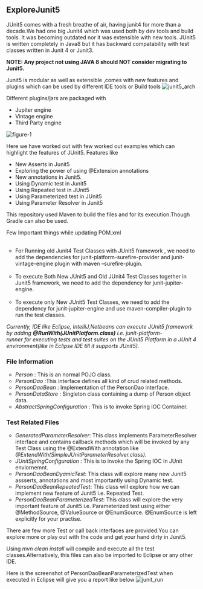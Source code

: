 <h2>ExploreJunit5</h2>
<p>
JUnit5 comes with a fresh breathe of air, having junit4 for more than a decade.We had one big Junit4 which was used both by dev tools and build tools. It was becoming outdated nor it was extensible with new tools.
JUnit5 is written completely in Java8 but it has backward compatability with test classes written in Junit 4 or Junit3.
<p>
<b>NOTE: Any project not using JAVA 8 should NOT consider migrating to Junit5.</B>
<p>
Junit5 is modular as well as extensible ,comes with new features and plugins which can be used by different IDE tools or Build tools
<img style="max-width:100%;" alt="junit5_arch" src="https://user-images.githubusercontent.com/12508591/33179625-195ccc46-d090-11e7-810a-9fe2c6d84658.gif">

Different plugins/jars are packaged with
- Jupiter engine
- Vintage engine
- Third Party engine

<img style="max-width:100%;" alt="figure-1" src="https://user-images.githubusercontent.com/12508591/33179996-38607042-d091-11e7-9b80-9052c1ff5e20.png">


Here we have worked out with few worked out examples which can highlight the features of JUnit5.
Features like
- New Asserts in Junit5
- Exploring the power of using @Extension annotations
- New annotations in Junit5.
- Using Dynamic test in Junit5
- Using Repeated test in JUnit5
- Using Parameterized test in JUnit5
- Using Parameter Resolver in Junit5
<p>This repository used Maven to build the files and for its execution.Though Gradle can also be used.
<p> Few Important things while updating POM.xml
  <ul style="list-style-type:circle">
  <li>For Running old Junit4 Test Classes with JUnit5 framework , we need to add the dependencies for junit-platform-surefire-provider and junit-vintage-engine plugin with maven –surefire-plugin.</li>
  <li> To execute Both New JUnit5 and Old JUnit4 Test Classes together in Junit5 framework, we need to add the dependency for junit-jupiter-engine.</li>
  <li>To execute only New JUnit5 Test Classes, we need to add the dependency for junit-jupiter-engine and use maven-compiler-plugin to run the test classes.</li>
</ul>

  
 <p> <i>Currently, IDE like Eclipse, IntelliJ,Netbeans can execute JUnit5 framework by adding <b>@RunWith(JUnitPlatform.class)</b> i.e. junit-platform-runner for executing tests and test suites on the JUnit5 Platform in a JUnit 4 environment(like in Eclipse IDE till it supports JUnit5).</i>
  
<h3> File Information </h3>
<ul style="list-style-type:circle">
<li>  <i>Person</i> : This is an normal POJO class.
<li>  <i>PersonDao</i> :This interface defines all kind of crud related methods.
<li>  <i>PersonDaoBean</i> : Implementation of the PersonDao interface.
<li>  <i>PersonDataStore</i> : Singleton class containing a dump of Person object data.
<li>  <i>AbstractSpringConfiguration</i> : This is to invoke Spring IOC Container.
</ul>
<p>
<h3> Test Related Files </h3>
<ul style="list-style-type:circle">
<li>  <i>GeneratedParameterResolver</i>: This class implements ParameterResolver interface and contains callback methods which will
       be invoked by any Test Class using the @ExtendWith annotation like <i>@ExtendWith(SimpleJUnitParameterResolver.class)</i>.
<li>  <i>JUnitSpringConfiguration</i> : This is to invoke the Spring IOC in JUnit enviornemnt.
<li>  <i>PersonDaoBeanDyamicTest</i>: This class will explore many new Junit5 assserts, annotations and most importantly using  Dynamic            test.
<li>  <i>PersonDaoBeanRepeatedTest</i>: This class will explore how we can implement new feature of Junit5 i.e. Repeated Test.
<li>  <i>PersonDaoBeanParameterizedTest</i>: This class will explore the very important feature of Junit5 i.e. Parameterized test using             either @MethodSource, @ValueSource or @EnumSource. @EnumSource is left explicitly for your practise.
</ul>
<p>
 There are few more Test or call back interfaces are provided.You can explore more or play out with the code and get your hand dirty in Junit5.
  
Using <i>mvn clean install</i> will compile and execute all the test classes.Alternatively, this files can also be imported to Eclipse or any other IDE.
<p>
Here is the screenshot of PersonDaoBeanParameterizedTest when executed in Eclipse will give you a report like below
<img style="max-width:100%;" alt="junit_run" src="https://user-images.githubusercontent.com/12508591/33185747-c32fec3e-d0aa-11e7-9360-6ec9553ffac1.GIF">
